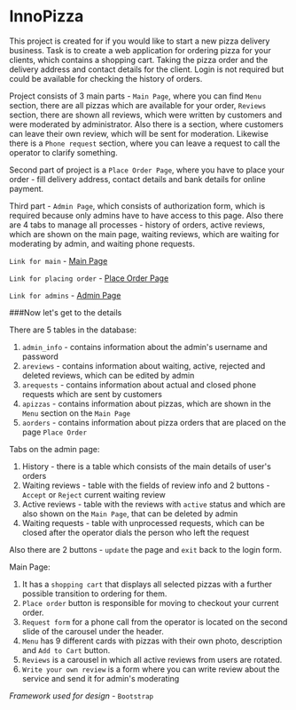 # InnoPizza

This project is created for if you would like to start a new pizza delivery business. Task is to create a web application for
ordering pizza for your clients, which contains a shopping cart. Taking the pizza order and the
delivery address and contact details for the client. Login is not required but could be available
for checking the history of orders. 

Project consists of 3 main parts - `Main Page`, where you can find 
`Menu` section, there are all pizzas which are available for your order,
`Reviews` section, there are shown all reviews, which were written by customers
and were moderated by administrator. Also there is a section, 
where customers can leave their own review, which will be sent for moderation.
Likewise there is a `Phone request` section, where you can leave a request to call the operator to clarify something.

Second part of project is a `Place Order Page`, where you have to 
place your order - fill delivery address, contact details and bank details for online payment.

Third part - `Admin Page`, which consists of authorization form, which is required
because only admins have to have access to this page.
Also there are 4 tabs to manage all processes - history of orders,
active reviews, which are shown on the main page, waiting reviews, 
which are waiting for moderating by admin, and waiting phone requests.

`Link for main` - [Main Page](https://innopizza1.herokuapp.com/)

`Link for placing order` - [Place Order Page](https://innopizza1.herokuapp.com/placeOrder.php)

`Link for admins` - [Admin Page](https://innopizza1.herokuapp.com/admin.php)

###Now let's get to the details

There are 5 tables in the database:
1) `admin_info` - contains information about the admin's username and password
2) `areviews` - contains information about waiting, active, rejected and deleted reviews, which can be edited by admin
3) `arequests` - contains information about actual and closed phone requests which are sent by customers
4) `apizzas` - contains information about pizzas, which are shown in the `Menu` section on the `Main Page`
5) `aorders` - contains information about pizza orders that are placed on the page `Place Order`

Tabs on the admin page:
1) History - there is a table which consists of the main details of user's orders
2) Waiting reviews - table with the fields of review info and 2 buttons - `Accept` or `Reject` current waiting review
3) Active reviews - table with the reviews with `active` status and which are also shown on the `Main Page`, that can be deleted by admin
4) Waiting requests - table with unprocessed requests, which can be closed after the operator dials the person who left the request

Also there are 2 buttons - `update` the page and `exit` back to the login form.


Main Page:
 1) It has a `shopping cart` that displays all selected pizzas with a further possible transition to ordering for them.
2) `Place order` button is responsible for moving to checkout your current order.
3) `Request form` for a phone call from the operator is located on the second slide of the carousel under the header.
4) `Menu` has 9 different cards with pizzas with their own photo, description and `Add to Cart` button.
5) `Reviews` is a carousel in which all active reviews from users are rotated.
6) `Write your own review` is a form where you can write review about the service and send it for admin's moderating

*Framework used for design* - `Bootstrap`






